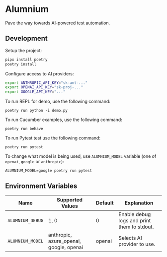 # Alumnium

Pave the way towards AI-powered test automation.

## Development

Setup the project:

```bash
pipx install poetry
poetry install
```

Configure access to AI providers:

```bash
export ANTHROPIC_API_KEY="sk-ant-..."
export OPENAI_API_KEY="sk-proj-..."
export GOOGLE_API_KEY="..."
```

To run REPL for demo, use the following command:

```
poetry run python -i demo.py
```

To run Cucumber examples, use the following command:

```
poetry run behave
```

To run Pytest test use the following command:

```
poetry run pytest
```

To change what model is being used, use `ALUMNIUM_MODEL` variable (one of `openai`, `google` or `anthropic`):

```
ALUMNIUM_MODEL=google poetry run pytest
```

## Environment Variables

| Name             | Supported Values                        | Default | Explanation                                  |
| ---------------- | --------------------------------------- | ------- | -------------------------------------------- |
| `ALUMNIUM_DEBUG` | 1, 0                                    | 0       | Enable debug logs and print them to stdout.  |
| `ALUMNIUM_MODEL` | anthropic, azure_openai, google, openai | openai  | Selects AI provider to use.                  |
